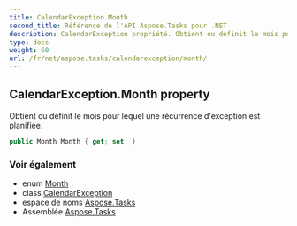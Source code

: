 ```yaml
---
title: CalendarException.Month
second_title: Référence de l'API Aspose.Tasks pour .NET
description: CalendarException propriété. Obtient ou définit le mois pour lequel une récurrence dexception est planifiée.
type: docs
weight: 60
url: /fr/net/aspose.tasks/calendarexception/month/
---
```

## CalendarException.Month property

Obtient ou définit le mois pour lequel une récurrence d'exception est planifiée.

```csharp
public Month Month { get; set; }
```

### Voir également

* enum [Month](../../month/)
* class [CalendarException](../)
* espace de noms [Aspose.Tasks](../../calendarexception/)
* Assemblée [Aspose.Tasks](../../../)


